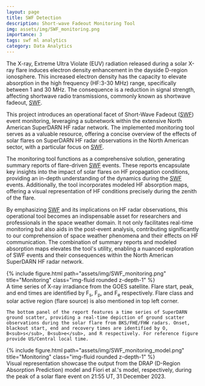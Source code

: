 ```yaml
---
layout: page
title: SWF Detection
description: Short-wave Fadeout Monitoring Tool
img: assets/img/SWF_monitoring.png
importance: 3
tags: swf ml analytics
category: Data Analytics
---
```


The X-ray, Extreme Ultra Violate (EUV) radiation released during a solar X-ray flare induces electron density enhancement in the dayside D-region ionosphere. This increased electron density has the capacity to elevate absorption in the high frequency (HF:3-30 MHz) range, specifically between 1 and 30 MHz. The consequence is a reduction in signal strength, affecting shortwave radio transmissions, commonly known as shortwave fadeout, [SWF](../R01_project.md). 

This project introduces an operational facet of Short-Wave Fadeout ([SWF](../R01_project.md)) event monitoring, leveraging a subnetwork within the extensive North American SuperDARN HF radar network. The implemented monitoring tool serves as a valuable resource, offering a concise overview of the effects of solar flares on SuperDARN HF radar observations in the North American sector, with a particular focus on [SWF](../R01_project.md).

The monitoring tool functions as a comprehensive solution, generating summary reports of flare-driven [SWF](../R01_project.md) events. These reports encapsulate key insights into the impact of solar flares on HF propagation conditions, providing an in-depth understanding of the dynamics during the [SWF](../R01_project.md) events. Additionally, the tool incorporates modeled HF absorption maps, offering a visual representation of HF conditions precisely during the zenith of the flare.

By emphasizing [SWF](../R01_project.md) and its implications on HF radar observations, this operational tool becomes an indispensable asset for researchers and professionals in the space weather domain. It not only facilitates real-time monitoring but also aids in the post-event analysis, contributing significantly to our comprehension of space weather phenomena and their effects on HF communication. The combination of summary reports and modeled absorption maps elevates the tool's utility, enabling a nuanced exploration of SWF events and their consequences within the North American SuperDARN HF radar network.


<div class="row">
    <div class="col-sm mt-3 mt-md-0">
        {% include figure.html path="assets/img/SWF_monitoring.png" title="Monitoring" class="img-fluid rounded z-depth-1" %}
    </div>
</div>
<div class="caption">
    A time series of X-ray irradiance from the GOES satellite. Flare start, peak, and end times are identified by F<sub>s</sub>, F<sub>p</sub>, and F<sub>e</sub> respectively. Flare class and solar active region (flare source) is also mentioned in top left corner.

    The bottom panel of the report features a time series of SuperDARN ground scatter, providing a real-time depiction of ground scatter observations during the solar flare from BKS/FHE/FHW radars. Onset, blackout start, end and recovery times are identified by O, B<sub>s</sub>, B<sub>e</sub>, and R respectively. For reference figure provide US/Central local time.
</div>


<div class="row">
    <div class="col-sm mt-3 mt-md-0">
        {% include figure.html path="assets/img/SWF_monitoring_model.png" title="Monitoring" class="img-fluid rounded z-depth-1" %}
    </div>
</div>
<div class="caption">
    Visual representation showcase the output from the DRAP (D-Region Absorption Prediction) model and Fiori et al.'s model, respectively, during the peak of a solar flare event on 21:55 UT, 31 December 2023.
</div>